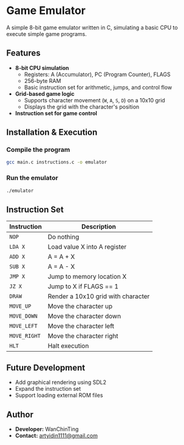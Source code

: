 # Game Emulator

A simple 8-bit game emulator written in C, simulating a basic CPU to execute simple game programs.

## Features

- **8-bit CPU simulation**
  - Registers: A (Accumulator), PC (Program Counter), FLAGS
  - 256-byte RAM
  - Basic instruction set for arithmetic, jumps, and control flow
- **Grid-based game logic**
  - Supports character movement (`W`, `A`, `S`, `D`) on a 10x10 grid
  - Displays the grid with the character's position
- **Instruction set for game control**

## Installation & Execution

### Compile the program
```bash
gcc main.c instructions.c -o emulator
```

### Run the emulator
```bash
./emulator
```

## Instruction Set

| Instruction   | Description                              |
|---------------|------------------------------------------|
| `NOP`         | Do nothing                               |
| `LDA X`       | Load value X into A register             |
| `ADD X`       | A = A + X                                |
| `SUB X`       | A = A - X                                |
| `JMP X`       | Jump to memory location X                |
| `JZ X`        | Jump to X if FLAGS == 1                  |
| `DRAW`        | Render a 10x10 grid with character       |
| `MOVE_UP`     | Move the character up                    |
| `MOVE_DOWN`   | Move the character down                  |
| `MOVE_LEFT`   | Move the character left                  |
| `MOVE_RIGHT`  | Move the character right                 |
| `HLT`         | Halt execution                           |

## Future Development

- Add graphical rendering using SDL2
- Expand the instruction set
- Support loading external ROM files

## Author

- **Developer:** WanChinTing
- **Contact:** artyidin1111@gmail.com